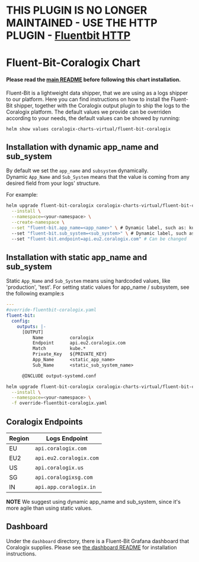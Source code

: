 # THIS PLUGIN IS NO LONGER MAINTAINED - USE THE HTTP PLUGIN - [Fluentbit HTTP](https://github.com/coralogix/telemetry-shippers/blob/master/logs/fluent-bit/k8s-helm/http/README.md)
# Fluent-Bit-Coralogix Chart
#### Please read the [main README](https://github.com/coralogix/telemetry-shippers/blob/master/README.md) before following this chart installation.

Fluent-Bit is a lightweight data shipper, that we are using as a logs shipper to our platform.
Here you can find instructions on how to install the Fluent-Bit shipper, together with the Coralogix output plugin to ship the logs to the Coralogix platform.
The default values we provide can be overriden according to your needs, the default values can be showed by running:
```
helm show values coralogix-charts-virtual/fluent-bit-coralogix
```

## Installation with dynamic app_name and sub_system
By default we set the `app_name` and `subsystem` dynamically.  
Dynamic `App_Name` and `Sub_System` means that the value is coming from any desired field from your logs' structure.

For example:
```bash
helm upgrade fluent-bit-coralogix coralogix-charts-virtual/fluent-bit-coralogix \
  --install \
  --namespace=<your-namespace> \
  --create-namespace \
  --set "fluent-bit.app_name=<app_name>" \ # Dynamic label, such as: kubernetes.namespace_name
  --set "fluent-bit.sub_system=<sub_system>" \ # Dynamic label, such as: kubernetes.containers_name
  --set "fluent-bit.endpoint=api.eu2.coralogix.com" # Can be changed
```

## Installation with static app_name and sub_system
Static `App_Name` and `Sub_System` means using hardcoded values, like 'production', 'test'. 
For setting static values for app_name / subsystem, see the following example:s

```yaml
---
#override-fluentbit-coralogix.yaml
fluent-bit:
  config:
    outputs: |-
      [OUTPUT]
          Name          coralogix
          Endpoint      api.eu2.coralogix.com
          Match         kube.*
          Private_Key   ${PRIVATE_KEY}
          App_Name      <static_app_name>
          Sub_Name      <static_sub_system_name>

      @INCLUDE output-systemd.conf
```

```bash
helm upgrade fluent-bit-coralogix coralogix-charts-virtual/fluent-bit-coralogix \
  --install \
  --namespace=<your-namespace> \
  -f override-fluentbit-coralogix.yaml
```

## Coralogix Endpoints

| Region  | Logs Endpoint
|---------|------------------------------------------|
| EU      | `api.coralogix.com`                      |
| EU2     | `api.eu2.coralogix.com`                  |
| US      | `api.coralogix.us`                       |
| SG      | `api.coralogixsg.com`                    |
| IN      | `api.app.coralogix.in`                   |

**NOTE**
We suggest using dynamic app_name and sub_system, since it's more agile than using static values.

## Dashboard
Under the `dashboard` directory, there is a Fluent-Bit Grafana dashboard that Coralogix supplies.
Please see [the dashboard README](https://github.com/coralogix/telemetry-shippers/blob/master/logs/fluent-bit/dashboard/README.md) for installation instructions.
